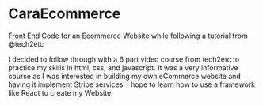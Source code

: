 # CaraEcommerce
Front End Code for an Ecommerce Website while following a tutorial from @tech2etc 

I decided to follow through with a 6 part video course from tech2etc to practice my skills in html, css, and javascript. It was a very informative course as I was interested in building my own eCommerce website and having it implement Stripe services. I hope to learn how to use a framework like React to create my Website. 
